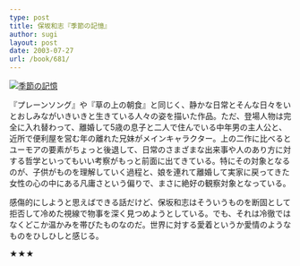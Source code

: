 ```yaml
---
type: post
title: 保坂和志『季節の記憶』
author: sugi
layout: post
date: 2003-07-27
url: /book/681/
---
```

<a href="http://www.amazon.co.jp/exec/obidos/ASIN/4122034973/chezsugi-22/ref=nosim/" onclick="_gaq.push(['_trackEvent', 'outbound-article', 'http://www.amazon.co.jp/exec/obidos/ASIN/4122034973/chezsugi-22/ref=nosim/', '']);" name="amazletlink" target="_blank"><img src="http://i1.wp.com/ec2.images-amazon.com/images/I/51WSQT0SA6L.SL160.jpg?w=660" alt="季節の記憶" class="alignleft" data-recalc-dims="1" /></a>

『プレーンソング』や『草の上の朝食』と同じく、静かな日常とそんな日々をいとおしみながいきいきと生きている人々の姿を描いた作品。ただ、登場人物は完全に入れ替わって、離婚して5歳の息子と二人で住んでいる中年男の主人公と、近所で便利屋を営む年の離れた兄妹がメインキャラクター。上の二作に比べるとユーモアの要素がちょっと後退して、日常のさまざまな出来事や人のあり方に対する哲学といってもいい考察がもっと前面に出てきている。特にその対象となるのが、子供がものを理解していく過程と、娘を連れて離婚して実家に戻ってきた女性の心の中にある凡庸さという偏りで、まさに絶好の観察対象となっている。

感傷的にしようと思えばできる話だけど、保坂和志はそういうものを断固として拒否して冷めた視線で物事を深く見つめようとしている。でも、それは冷徹ではなくどこか温かみを帯びたものなのだ。世界に対する愛着というか愛情のようなものをひしひしと感じる。

★★★

